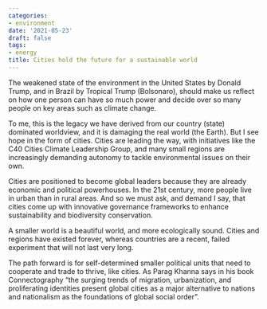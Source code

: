 ```yaml
---
categories:
- environment
date: '2021-05-23'
draft: false
tags:
- energy
title: Cities hold the future for a sustainable world
---
```


The weakened state of the environment in the United States by Donald Trump, and in Brazil by Tropical Trump (Bolsonaro), should make us reflect on how one person can have so much power and decide over so many people on key areas such as climate change.

To me, this is the legacy we have derived from our country (state) dominated worldview, and it is damaging the real world (the Earth). But I see hope in the form of cities. Cities are leading the way, with initiatives like the C40 Cities Climate Leadership Group, and many small regions are increasingly demanding autonomy to tackle environmental issues on their own.

Cities are positioned to become global leaders because they are already economic and political powerhouses. In the 21st century, more people live in urban than in rural areas. And so we must ask, and demand I say, that cities come up with innovative governance frameworks to enhance sustainability and biodiversity conservation.

A smaller world is a beautiful world, and more ecologically sound. Cities and regions have existed forever, whereas countries are a recent, failed experiment that will not last very long. 

The path forward is for self-determined smaller political units that need to cooperate and trade to thrive, like cities. As Parag Khanna says in his book Connectography “the surging trends of migration, urbanization, and proliferating identities present global cities as a major alternative to nations and nationalism as the foundations of global social order”.